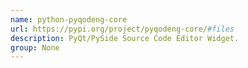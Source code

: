 ```yaml
---
name: python-pyqodeng-core
url: https://pypi.org/project/pyqodeng-core/#files
description: PyQt/PySide Source Code Editor Widget.
group: None
---
```


